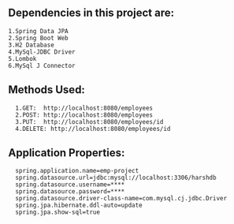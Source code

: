 ## Dependencies in this project are:
    1.Spring Data JPA
    2.Spring Boot Web
    3.H2 Database
    4.MySql-JDBC Driver
    5.Lombok
    6.MySql J Connector

## Methods Used:
      1.GET:  http://localhost:8080/employees
      2.POST: http://localhost:8080/employees
      3.PUT:  http://localhost:8080/employees/id
      4.DELETE: http://localhost:8080/employees/id

## Application Properties:
      spring.application.name=emp-project
      spring.datasource.url=jdbc:mysql://localhost:3306/harshdb
      spring.datasource.username=****
      spring.datasource.password=****
      spring.datasource.driver-class-name=com.mysql.cj.jdbc.Driver
      spring.jpa.hibernate.ddl-auto=update
      spring.jpa.show-sql=true
